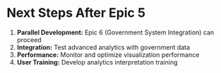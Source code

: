 # Next Steps After Epic 5

1. **Parallel Development:** Epic 6 (Government System Integration) can proceed
2. **Integration:** Test advanced analytics with government data
3. **Performance:** Monitor and optimize visualization performance
4. **User Training:** Develop analytics interpretation training
